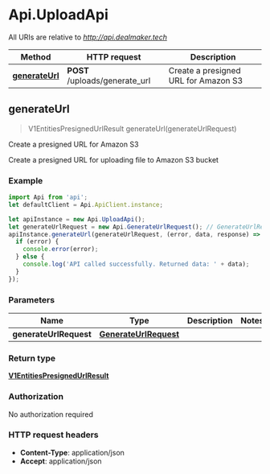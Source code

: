# Api.UploadApi

All URIs are relative to *http://api.dealmaker.tech*

Method | HTTP request | Description
------------- | ------------- | -------------
[**generateUrl**](UploadApi.md#generateUrl) | **POST** /uploads/generate_url | Create a presigned URL for Amazon S3



## generateUrl

> V1EntitiesPresignedUrlResult generateUrl(generateUrlRequest)

Create a presigned URL for Amazon S3

Create a presigned URL for uploading file to Amazon S3 bucket

### Example

```javascript
import Api from 'api';
let defaultClient = Api.ApiClient.instance;

let apiInstance = new Api.UploadApi();
let generateUrlRequest = new Api.GenerateUrlRequest(); // GenerateUrlRequest | 
apiInstance.generateUrl(generateUrlRequest, (error, data, response) => {
  if (error) {
    console.error(error);
  } else {
    console.log('API called successfully. Returned data: ' + data);
  }
});
```

### Parameters


Name | Type | Description  | Notes
------------- | ------------- | ------------- | -------------
 **generateUrlRequest** | [**GenerateUrlRequest**](GenerateUrlRequest.md)|  | 

### Return type

[**V1EntitiesPresignedUrlResult**](V1EntitiesPresignedUrlResult.md)

### Authorization

No authorization required

### HTTP request headers

- **Content-Type**: application/json
- **Accept**: application/json

